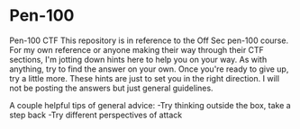 # Pen-100
Pen-100 CTF
This repository is in reference to the Off Sec pen-100 course. For my own reference or anyone making their way through their CTF sections, I'm jotting down hints here to help you on your way. As with anything, try to find the answer on your own. Once you're ready to give up, try a little more. These hints are just to set you in the right direction. I will not be posting the answers but just general guidelines.

A couple helpful tips of general advice:
-Try thinking outside the box, take a step back
-Try different perspectives of attack
